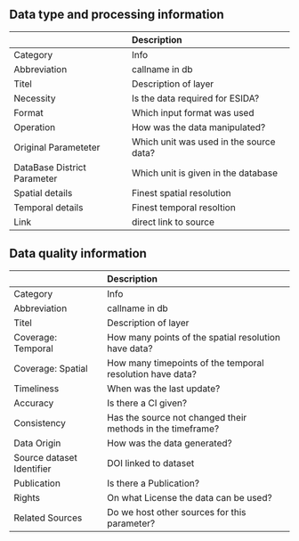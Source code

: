 ## Data type and processing information 

|                             | Description                             |
|:----------------------------|:----------------------------------------|
| Category                    | Info                                    |
| Abbreviation                | callname in db                          |
| Titel                       | Description of layer                    |
| Necessity                   | Is the data required for ESIDA?         |
| Format                      | Which input format was used             |
| Operation                   | How was the data manipulated?           |
| Original Parameteter        | Which unit was used in the source data? |
| DataBase District Parameter | Which unit is given in the database     |
| Spatial details             | Finest spatial resolution               |
| Temporal details            | Finest temporal resoltion               |
| Link                        | direct link to source                   |

## Data quality information 

|                           | Description                                                |
|:--------------------------|:-----------------------------------------------------------|
| Category                  | Info                                                       |
| Abbreviation              | callname in db                                             |
| Titel                     | Description of layer                                       |
| Coverage: Temporal        | How many points of the spatial resolution have data?       |
| Coverage: Spatial         | How many timepoints of the temporal resolution have data?  |
| Timeliness                | When was the last update?                                  |
| Accuracy                  | Is there a CI given?                                       |
| Consistency               | Has the source not changed their methods in the timeframe? |
| Data Origin               | How was the data generated?                                |
| Source dataset Identifier | DOI linked to dataset                                      |
| Publication               | Is there a Publication?                                    |
| Rights                    | On what License the data can be used?                      |
| Related Sources           | Do we host other sources for this parameter?               |